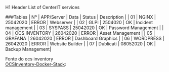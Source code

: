 H1 Header List of CenterIT services

###Tables
| Nº   | APP/Server        | Data        | Status   | Description |
| 01   | NGINX             | 25042020    | ERROR    | Webserver |
| 02   | GLPI              | 2504020     | OK       | Incident management |
| 03   | SYSPASS           | 25042020    | OK       | Password Management |
| 04   | OCS INVENTORY     | 26042020    | ERROR    | Asset Management |
| 05   | GRAFANA           | 26042020    | ERROR    | Dashboard Graphics |
| 06   | WORDPRESS         | 26042020    | ERROR    | Website Builder |
| 07   | Dublicati         | 08052020    | OK       | Backup Management|

Fonte do ocs inventory 
<br> [OCSInventory-Docker-Stack](https://github.com/OCSInventory-NG/OCSInventory-Docker-Stack):